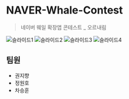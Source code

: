 # NAVER-Whale-Contest
> 네이버 웨일 확장앱 콘테스트 _ 오르내림

![슬라이드1](https://user-images.githubusercontent.com/59171154/92350707-c1b92e00-f114-11ea-9393-a504d6d9fc24.PNG)
![슬라이드2](https://user-images.githubusercontent.com/59171154/92350709-c2ea5b00-f114-11ea-86df-2af89b54d87a.PNG)
![슬라이드3](https://user-images.githubusercontent.com/59171154/92350710-c382f180-f114-11ea-9a3b-de51717af2d7.PNG)
![슬라이드4](https://user-images.githubusercontent.com/59171154/92350712-c382f180-f114-11ea-952c-c8eb87b50efa.PNG)




 ## 팀원
 * 권지향
 * 정원호
 * 차승훈

